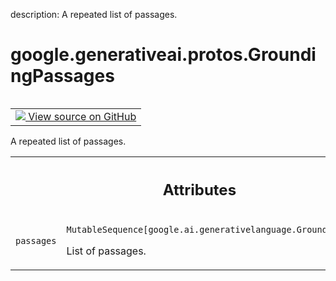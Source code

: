 description: A repeated list of passages.

<div itemscope itemtype="http://developers.google.com/ReferenceObject">
<meta itemprop="name" content="google.generativeai.protos.GroundingPassages" />
<meta itemprop="path" content="Stable" />
</div>

# google.generativeai.protos.GroundingPassages

<!-- Insert buttons and diff -->

<table class="tfo-notebook-buttons tfo-api nocontent" align="left">
<td>
  <a target="_blank" href="https://github.com/googleapis/google-cloud-python/tree/main/packages/google-ai-generativelanguage/google/ai/generativelanguage_v1beta/types/content.py#L759-L771">
    <img src="https://www.tensorflow.org/images/GitHub-Mark-32px.png" />
    View source on GitHub
  </a>
</td>
</table>



A repeated list of passages.

<!-- Placeholder for "Used in" -->




<!-- Tabular view -->
 <table class="responsive fixed orange">
<colgroup><col width="214px"><col></colgroup>
<tr><th colspan="2"><h2 class="add-link">Attributes</h2></th></tr>

<tr>
<td>

`passages`<a id="passages"></a>

</td>
<td>

`MutableSequence[google.ai.generativelanguage.GroundingPassage]`

List of passages.

</td>
</tr>
</table>



